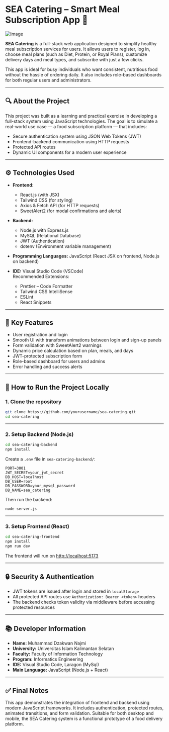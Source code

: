 # SEA Catering – Smart Meal Subscription App 🍱

![Image](https://github.com/user-attachments/assets/00a3813c-f8dd-4b1e-9580-0e626ea27137)

**SEA Catering** is a full-stack web application designed to simplify healthy meal subscription services for users. It allows users to register, log in, choose meal plans (such as Diet, Protein, or Royal Plans), customize delivery days and meal types, and subscribe with just a few clicks.

This app is ideal for busy individuals who want consistent, nutritious food without the hassle of ordering daily. It also includes role-based dashboards for both regular users and administrators.

---

## 🔍 About the Project

This project was built as a learning and practical exercise in developing a full-stack system using JavaScript technologies. The goal is to simulate a real-world use case — a food subscription platform — that includes:

- Secure authentication system using JSON Web Tokens (JWT)
- Frontend-backend communication using HTTP requests
- Protected API routes
- Dynamic UI components for a modern user experience

---

## ⚙️ Technologies Used

- **Frontend:**
  - React.js (with JSX)
  - Tailwind CSS (for styling)
  - Axios & Fetch API (for HTTP requests)
  - SweetAlert2 (for modal confirmations and alerts)

- **Backend:**
  - Node.js with Express.js
  - MySQL (Relational Database)
  - JWT (Authentication)
  - dotenv (Environment variable management)

- **Programming Languages:** JavaScript (React JSX on frontend, Node.js on backend)

- **IDE:** Visual Studio Code (VSCode)  
  Recommended Extensions:
  - Prettier – Code Formatter  
  - Tailwind CSS IntelliSense  
  - ESLint  
  - React Snippets

---

## 🔐 Key Features

- User registration and login
- Smooth UI with transform animations between login and sign-up panels
- Form validation with SweetAlert2 warnings
- Dynamic price calculation based on plan, meals, and days
- JWT-protected subscription form
- Role-based dashboard for users and admins
- Error handling and success alerts

---

## 🧾 How to Run the Project Locally

### 1. Clone the repository

```bash
git clone https://github.com/yourusername/sea-catering.git
cd sea-catering
```

---

### 2. Setup Backend (Node.js)

```bash
cd sea-catering-backend
npm install
```

Create a `.env` file in `sea-catering-backend/`:

```
PORT=3001
JWT_SECRET=your_jwt_secret
DB_HOST=localhost
DB_USER=root
DB_PASSWORD=your_mysql_password
DB_NAME=sea_catering
```

Then run the backend:

```bash
node server.js
```

---

### 3. Setup Frontend (React)

```bash
cd sea-catering-frontend
npm install
npm run dev
```

The frontend will run on [http://localhost:5173](http://localhost:5173)

---

## 🔒 Security & Authentication

- JWT tokens are issued after login and stored in `localStorage`
- All protected API routes use `Authorization: Bearer <token>` headers
- The backend checks token validity via middleware before accessing protected resources

---

## 📚 Developer Information

- **Name:** Muhammad Dzakwan Najmi  
- **University:** Universitas Islam Kalimantan Selatan  
- **Faculty:** Faculty of Information Technology  
- **Program:** Informatics Engineering
- **IDE:** Visual Studio Code, Laragon (MySql)
- **Main Language:** JavaScript (Node.js + React)

---

## ✅ Final Notes

This app demonstrates the integration of frontend and backend using modern JavaScript frameworks. It includes authentication, protected routes, animated transitions, and form validation. Suitable for both desktop and mobile, the SEA Catering system is a functional prototype of a food delivery platform.
